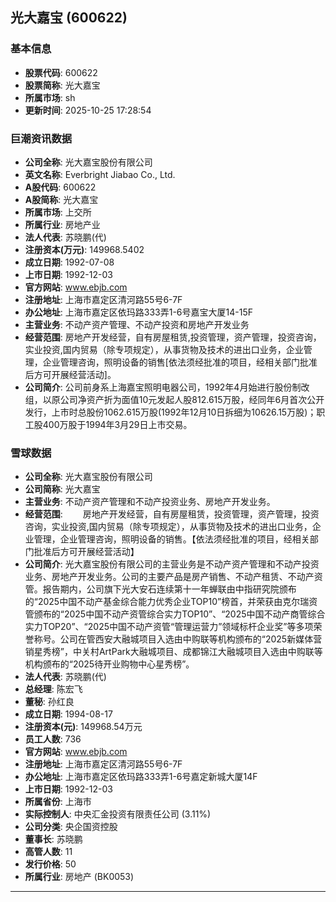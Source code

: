 ## 光大嘉宝 (600622)

### 基本信息

- **股票代码**: 600622
- **股票简称**: 光大嘉宝
- **所属市场**: sh
- **更新时间**: 2025-10-25 17:28:54

### 巨潮资讯数据

- **公司全称**: 光大嘉宝股份有限公司
- **英文名称**: Everbright Jiabao Co., Ltd.
- **A股代码**: 600622
- **A股简称**: 光大嘉宝
- **所属市场**: 上交所
- **所属行业**: 房地产业
- **法人代表**: 苏晓鹏(代)
- **注册资本(万元)**: 149968.5402
- **成立日期**: 1992-07-08
- **上市日期**: 1992-12-03
- **官方网站**: www.ebjb.com
- **注册地址**: 上海市嘉定区清河路55号6-7F
- **办公地址**: 上海市嘉定区依玛路333弄1-6号嘉宝大厦14-15F
- **主营业务**: 不动产资产管理、不动产投资和房地产开发业务
- **经营范围**: 房地产开发经营，自有房屋租赁,投资管理，资产管理，投资咨询，实业投资,国内贸易（除专项规定），从事货物及技术的进出口业务，企业管理，企业管理咨询，照明设备的销售[依法须经批准的项目，经相关部门批准后方可开展经营活动]。
- **公司简介**: 公司前身系上海嘉宝照明电器公司，1992年4月始进行股份制改组，以原公司净资产折为面值10元发起人股812.615万股，经同年6月首次公开发行，上市时总股份1062.615万股(1992年12月10日拆细为10626.15万股)；职工股400万股于1994年3月29日上市交易。

### 雪球数据

- **公司全称**: 光大嘉宝股份有限公司
- **公司简称**: 光大嘉宝
- **主营业务**: 不动产资产管理和不动产投资业务、房地产开发业务。
- **经营范围**: 　　房地产开发经营，自有房屋租赁，投资管理，资产管理，投资咨询，实业投资,国内贸易（除专项规定），从事货物及技术的进出口业务，企业管理，企业管理咨询，照明设备的销售。【依法须经批准的项目，经相关部门批准后方可开展经营活动】
- **公司简介**: 光大嘉宝股份有限公司的主营业务是不动产资产管理和不动产投资业务、房地产开发业务。公司的主要产品是房产销售、不动产租赁、不动产资管。报告期内，公司旗下光大安石连续第十一年蝉联由中指研究院颁布的“2025中国不动产基金综合能力优秀企业TOP10”榜首，并荣获由克尔瑞资管颁布的“2025中国不动产资管综合实力TOP10”、“2025中国不动产商管综合实力TOP20”、“2025中国不动产资管“管理运营力”领域标杆企业奖”等多项荣誉称号。公司在管西安大融城项目入选由中购联等机构颁布的“2025新媒体营销星秀榜”，中关村ArtPark大融城项目、成都锦江大融城项目入选由中购联等机构颁布的“2025待开业购物中心星秀榜”。
- **法人代表**: 苏晓鹏(代)
- **总经理**: 陈宏飞
- **董秘**: 孙红良
- **成立日期**: 1994-08-17
- **注册资本(元)**: 149968.54万元
- **员工人数**: 736
- **官方网站**: www.ebjb.com
- **注册地址**: 上海市嘉定区清河路55号6-7F
- **办公地址**: 上海市嘉定区依玛路333弄1-6号嘉定新城大厦14F
- **上市日期**: 1992-12-03
- **所属省份**: 上海市
- **实际控制人**: 中央汇金投资有限责任公司 (3.11%)
- **公司分类**: 央企国资控股
- **董事长**: 苏晓鹏
- **高管人数**: 11
- **发行价格**: 50
- **所属行业**: 房地产 (BK0053)

---